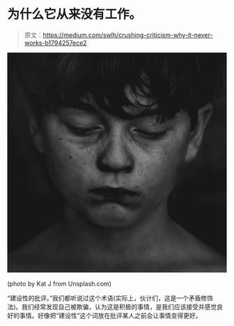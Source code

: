 # 为什么它从来没有工作。

> 原文：<https://medium.com/swlh/crushing-criticism-why-it-never-works-b1794257ece2>

![](img/e0d72b5ed8a564a1fd3161965209ea4b.png)

(photo by Kat J from Unsplash.com)

“建设性的批评。”我们都听说过这个术语(实际上，伙计们，这是一个矛盾修饰法)。我们经常发现自己被欺骗，认为这是积极的事情，是我们应该接受并感觉良好的事情。好像把“建设性”这个词放在批评某人之前会让事情变得更好。